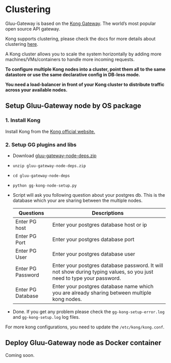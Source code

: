 # Clustering

Gluu-Gateway is based on the [Kong Gateway](https://konghq.com/kong/). The world’s most popular open source API gateway.

Kong supports clustering, please check the docs for more details about clustering [here](https://docs.konghq.com/1.3.x/clustering/).

A Kong cluster allows you to scale the system horizontally by adding more machines/VMs/containers to handle more incoming requests.

**To configure multiple Kong nodes into a cluster, point them all to the same datastore or use the same declarative config in DB-less mode.**

**You need a load-balancer in front of your Kong cluster to distribute traffic across your available nodes.**

## Setup Gluu-Gateway node by OS package

### 1. Install Kong

Install Kong from the [Kong official website.](https://konghq.com/install/)

### 2. Setup GG plugins and libs

- Download [gluu-gateway-node-deps.zip](https://github.com/GluuFederation/gluu-gateway/raw/version_4.0/gluu-gateway-node-deps.zip)

- `unzip gluu-gateway-node-deps.zip`

- `cd gluu-gateway-node-deps`

- `python gg-kong-node-setup.py`

- Script will ask you following question about your postgres db. This is the database which your are sharing between the multiple nodes.

    | Questions | Descriptions |
    |-----------|--------------|
    |Enter PG host|Enter your postgres database host or ip|
    |Enter PG Port|Enter your postgres database port|
    |Enter PG User|Enter your postgres database user|
    |Enter PG Password|Enter your postgres database password. It will not show during typing values, so you just need to type your password.|
    |Enter PG Database|Enter your postgres database name which you are already sharing between multiple kong nodes.|
    
- Done. If you get any problem please check the `gg-kong-setup-error.log` and `gg-kong-setup.log` log files.

For more kong configurations, you need to update the `/etc/kong/kong.conf`.


## Deploy Gluu-Gateway node as Docker container

Coming soon. 